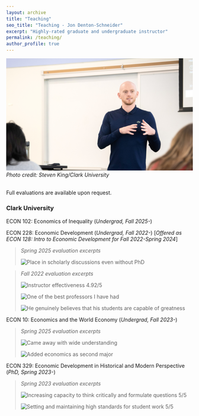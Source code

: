 ```yaml
---
layout: archive
title: "Teaching"
seo_title: "Teaching - Jon Denton-Schneider"
excerpt: "Highly-rated graduate and undergraduate instructor"
permalink: /teaching/
author_profile: true
---
```


<img src="/images/denton-schneider_classroom.jpg" alt="Teaching ECON 10 at Clark University in Fall 2025.">
<i>Photo credit: Steven King/Clark University</i>

<br>
<br>

Full evaluations are available upon request.

<h3>Clark University</h3>

<p>
ECON 102: Economics of Inequality (<i>Undergrad, Fall 2025-</i>)
  </p>

<p>
ECON 228: Economic Development (<i>Undergrad, Fall 2022-</i>) [<i>Offered as ECON 128: Intro to Economic Development for Fall 2022-Spring 2024</i>]
  <blockquote>
  <p><i>Spring 2025 evaluation excerpts</i>
  </p>
  <p><img src="https://jondentonschneider.com/files/denton-schneider_evaluations_clarku_econ228_s25_comments.png" alt="Place in scholarly discussions even without PhD">
  </p>
  </blockquote>
  </p>
  <blockquote>
  <p><i>Fall 2022 evaluation excerpts</i>
  </p>
  <p><img src="https://jondentonschneider.com/files/denton-schneider_evaluations_clarku_econ128_f22_effectiveness.png" alt="Instructor effectiveness 4.92/5">
  </p>
  <p><img src="https://jondentonschneider.com/files/denton-schneider_evaluations_clarku_econ128_f22_comments1.png" alt="One of the best professors I have had">
  </p>
  <p><img src="https://jondentonschneider.com/files/denton-schneider_evaluations_clarku_econ128_f22_comments2.png" alt="He genuinely believes that his students are capable of greatness">
  </p>
  </blockquote>

<p>
ECON 10: Economics and the World Economy (<i>Undergrad, Fall 2023-</i>)
  <blockquote>
  <p><i>Spring 2025 evaluation excerpts</i>
  </p>
  <p><img src="https://jondentonschneider.com/files/denton-schneider_evaluations_clarku_econ010_s25_comments1.png" alt="Came away with wide understanding">
  </p>
  <p><img src="https://jondentonschneider.com/files/denton-schneider_evaluations_clarku_econ010_s25_comments2.png" alt="Added economics as second major">
  </p>
  </blockquote>
  </p>

<p>
ECON 329: Economic Development in Historical and Modern Perspective (<i>PhD, Spring 2023-</i>)
  <blockquote>
  <p><i>Spring 2023 evaluation excerpts</i>
  </p>
  <p><img src="https://jondentonschneider.com/files/denton-schneider_evaluations_clarku_econ329_s23_criticalthinking.png" alt="Increasing capacity to think critically and formulate questions 5/5">
  </p>
  <p><img src="https://jondentonschneider.com/files/denton-schneider_evaluations_clarku_econ329_s23_highstandards.png" alt="Setting and maintaining high standards for student work 5/5">
  </p>
  </blockquote>
  </p>
